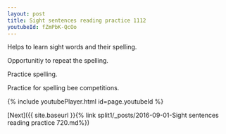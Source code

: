 ```yaml
---
layout: post
title: Sight sentences reading practice 1112
youtubeId: fZmPbK-QcOo
---
```

 
 
Helps to learn sight words and their spelling.

Opportunitiy to repeat the spelling. 

Practice spelling. 
 
Practice for spelling bee competitions. 
 
{% include youtubePlayer.html id=page.youtubeId %}
 
 

[Next]({{ site.baseurl }}{% link  split1/_posts/2016-09-01-Sight sentences reading practice 720.md%})
 
